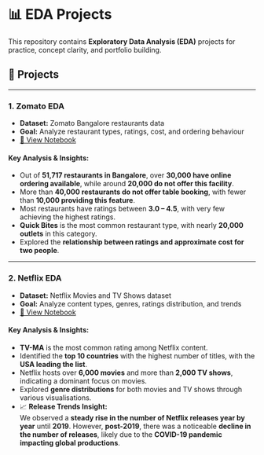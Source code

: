 # 📊 EDA Projects

This repository contains **Exploratory Data Analysis (EDA)** projects for practice, concept clarity, and portfolio building.

## 📌 Projects

---

### 1. Zomato EDA

- **Dataset:** Zomato Bangalore restaurants data  
- **Goal:** Analyze restaurant types, ratings, cost, and ordering behaviour  
- [🔗 View Notebook](https://github.com/Aditya12D/EDA-PROJECTS/blob/main/Zomato_eda.ipynb)

#### **Key Analysis & Insights:**

- Out of **51,717 restaurants in Bangalore**, over **30,000 have online ordering available**, while around **20,000 do not offer this facility**.
- More than **40,000 restaurants do not offer table booking**, with fewer than **10,000 providing this feature**.
- Most restaurants have ratings between **3.0 – 4.5**, with very few achieving the highest ratings.
- **Quick Bites** is the most common restaurant type, with nearly **20,000 outlets** in this category.
- Explored the **relationship between ratings and approximate cost for two people**.

---

### 2. Netflix EDA

- **Dataset:** Netflix Movies and TV Shows dataset  
- **Goal:** Analyze content types, genres, ratings distribution, and trends  
- [🔗 View Notebook](https://github.com/Aditya12D/EDA-PROJECTS/blob/main/netflixeda.ipynb)

#### **Key Analysis & Insights:**

- **TV-MA** is the most common rating among Netflix content.
- Identified the **top 10 countries** with the highest number of titles, with the **USA leading the list**.
- Netflix hosts over **6,000 movies** and more than **2,000 TV shows**, indicating a dominant focus on movies.
- Explored **genre distributions** for both movies and TV shows through various visualisations.
- 📈 **Release Trends Insight:**  
  We observed a **steady rise in the number of Netflix releases year by year** until **2019**. However, **post-2019**, there was a noticeable **decline in the number of releases**, likely due to the **COVID-19 pandemic impacting global productions**.
